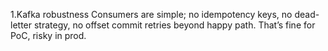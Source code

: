 1.Kafka robustness
Consumers are simple; no idempotency keys, no dead-letter strategy, no offset commit retries beyond happy path. That’s fine for PoC, risky in prod.